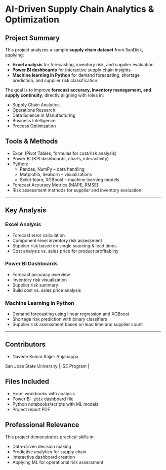 # AI-Driven Supply Chain Analytics & Optimization

##  Project Summary

This project analyzes a sample **supply chain dataset** from SanDisk, applying:

- **Excel analysis** for forecasting, inventory risk, and supplier evaluation
- **Power BI dashboards** for interactive supply chain insights
- **Machine learning in Python** for demand forecasting, shortage prediction, and supplier risk classification

The goal is to improve **forecast accuracy, inventory management, and supply continuity**, directly aligning with roles in:

- Supply Chain Analytics
- Operations Research
- Data Science in Manufacturing
- Business Intelligence
- Process Optimization


##  Tools & Methods

- Excel (Pivot Tables, formulas for cost/risk analysis)
- Power BI (KPI dashboards, charts, interactivity)
- Python:
  - Pandas, NumPy – data handling
  - Matplotlib, Seaborn – visualizations
  - Scikit-learn, XGBoost – machine learning models
- Forecast Accuracy Metrics (MAPE, RMSE)
- Risk assessment methods for supplier and inventory evaluation

---

##  Key Analysis

###  Excel Analysis
- Forecast error calculation
- Component-level inventory risk assessment
- Supplier risk based on single sourcing & lead times
- Cost analysis vs. sales price for product profitability

### Power BI Dashboards
- Forecast accuracy overview
- Inventory risk visualization
- Supplier risk summary
- Build cost vs. sales price analysis

###  Machine Learning in Python
- Demand forecasting using linear regression and XGBoost
- Shortage risk prediction with binary classifiers
- Supplier risk assessment based on lead time and supplier count

---

##  Contributors

- Naveen Kumar Kajjer Anjanappa

San José State University | ISE Program |


## Files Included

- Excel workbooks with analysis
- Power BI `.pbix` dashboard file
- Python notebooks/scripts with ML models
- Project report PDF


## Professional Relevance

This project demonstrates practical skills in:
- Data-driven decision making
- Predictive analytics for supply chain
- Interactive dashboard creation
- Applying ML for operational risk assessment
